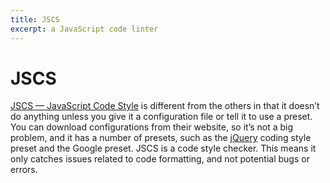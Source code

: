 ```yaml
---
title: JSCS
excerpt: a JavaScript code linter
---
```


# JSCS

[JSCS — JavaScript Code Style](http://jscs.info/) is different from the others in that it doesn’t do anything unless you give it a configuration file or tell it to use a preset. You can download configurations from their website, so it’s not a big problem, and it has a number of presets, such as the [jQuery](/_glossary/JQUERY.md) coding style preset and the Google preset. JSCS is a code style checker. This means it only catches issues related to code formatting, and not potential bugs or errors.
